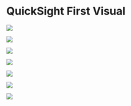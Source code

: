 # QuickSight First Visual

![](images/20-quicksight-datasoure-new-data-set.png)

![](images/21-quicksight-datasoure-from-athena.png)

![](images/22-quicksight-datasoure-parameters.png)

![](images/23-quicksight-datasoure-first-dataset.png)

![](images/24-quicksight-datasoure-direct-query.png)

![](images/25-quicksight-datasoure-vizualize-empty.png)

![](images/26-quicksight-datasoure-visualize-table.png)
